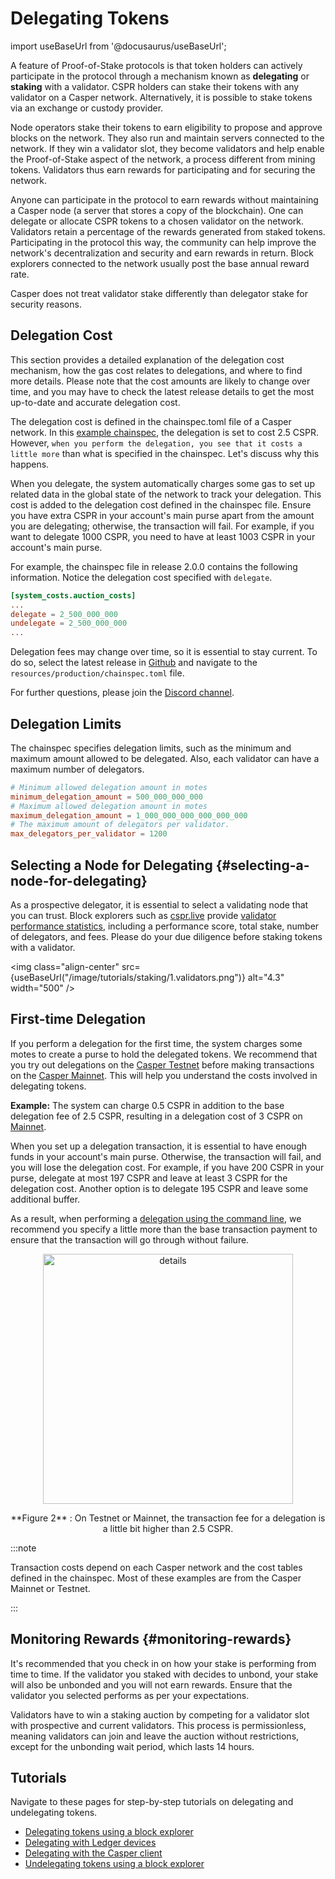 # Delegating Tokens

import useBaseUrl from '@docusaurus/useBaseUrl';

A feature of Proof-of-Stake protocols is that token holders can actively participate in the protocol through a mechanism known as **delegating** or **staking** with a validator. CSPR holders can stake their tokens with any validator on a Casper network. Alternatively, it is possible to stake tokens via an exchange or custody provider.

Node operators stake their tokens to earn eligibility to propose and approve blocks on the network. They also run and maintain servers connected to the network. If they win a validator slot, they become validators and help enable the Proof-of-Stake aspect of the network, a process different from mining tokens. Validators thus earn rewards for participating and for securing the network.

Anyone can participate in the protocol to earn rewards without maintaining a Casper node (a server that stores a copy of the blockchain). One can delegate or allocate CSPR tokens to a chosen validator on the network. Validators retain a percentage of the rewards generated from staked tokens. Participating in the protocol this way, the community can help improve the network's decentralization and security and earn rewards in return. Block explorers connected to the network usually post the base annual reward rate.

Casper does not treat validator stake differently than delegator stake for security reasons.

## Delegation Cost

This section provides a detailed explanation of the delegation cost mechanism, how the gas cost relates to delegations, and where to find more details. Please note that the cost amounts are likely to change over time, and you may have to check the latest release details to get the most up-to-date and accurate delegation cost.

The delegation cost is defined in the chainspec.toml file of a Casper network. In this [example chainspec](https://github.com/casper-network/casper-node/blob/release-2.0.0-rc1/resources/production/chainspec.toml), the delegation is set to cost 2.5 CSPR. However, `when you perform the delegation, you see that it costs a little more` than what is specified in the chainspec. Let's discuss why this happens.

When you delegate, the system automatically charges some gas to set up related data in the global state of the network to track your delegation. This cost is added to the delegation cost defined in the chainspec file. Ensure you have extra CSPR in your account's main purse apart from the amount you are delegating; otherwise, the transaction will fail. For example, if you want to delegate 1000 CSPR, you need to have at least 1003 CSPR in your account's main purse.

For example, the chainspec file in release 2.0.0 contains the following information. Notice the delegation cost specified with `delegate`.

```toml
[system_costs.auction_costs]
...
delegate = 2_500_000_000
undelegate = 2_500_000_000
...
```

Delegation fees may change over time, so it is essential to stay current. To do so, select the latest release in [Github](https://github.com/casper-network/casper-node) and navigate to the `resources/production/chainspec.toml` file.

For further questions, please join the [Discord channel](https://discord.com/invite/casperblockchain).

## Delegation Limits

The chainspec specifies delegation limits, such as the minimum and maximum amount allowed to be delegated. Also, each validator can have a maximum number of delegators.

```toml
# Minimum allowed delegation amount in motes
minimum_delegation_amount = 500_000_000_000
# Maximum allowed delegation amount in motes
maximum_delegation_amount = 1_000_000_000_000_000_000
# The maximum amount of delegators per validator.
max_delegators_per_validator = 1200
```

## Selecting a Node for Delegating {#selecting-a-node-for-delegating}

As a prospective delegator, it is essential to select a validating node that you can trust. Block explorers such as [cspr.live](https://cspr.live) provide [validator performance statistics](https://cspr.live/validators), including a performance score, total stake, number of delegators, and fees. Please do your due diligence before staking tokens with a validator.

<img class="align-center" src={useBaseUrl("/image/tutorials/staking/1.validators.png")} alt="4.3" width="500" />

## First-time Delegation

If you perform a delegation for the first time, the system charges some motes to create a purse to hold the delegated tokens. We recommend that you try out delegations on the [Casper Testnet](https://testnet.cspr.live/) before making transactions on the [Casper Mainnet](https://cspr.live/). This will help you understand the costs involved in delegating tokens.

**Example:** The system can charge 0.5 CSPR in addition to the base delegation fee of 2.5 CSPR, resulting in a delegation cost of 3 CSPR on [Mainnet](https://cspr.live/).

When you set up a delegation transaction, it is essential to have enough funds in your account's main purse. Otherwise, the transaction will fail, and you will lose the delegation cost. For example, if you have 200 CSPR in your purse, delegate at most 197 CSPR and leave at least 3 CSPR for the delegation cost. Another option is to delegate 195 CSPR and leave some additional buffer.

As a result, when performing a [delegation using the command line](../developers/cli/delegate.md), we recommend you specify a little more than the base transaction payment to ensure that the transaction will go through without failure.

<p align="center"><img src={useBaseUrl("/image/economic-delegationDetails.png")}  alt="details" width="400" /></p>

<p align="center">
**Figure 2** : On Testnet or Mainnet, the transaction fee for a delegation is a little bit higher than 2.5 CSPR.
</p>

:::note

Transaction costs depend on each Casper network and the cost tables defined in the chainspec. Most of these examples are from the Casper Mainnet or Testnet.

:::

## Monitoring Rewards {#monitoring-rewards}

It's recommended that you check in on how your stake is performing from time to time. If the validator you staked with decides to unbond, your stake will also be unbonded and you will not earn rewards. Ensure that the validator you selected performs as per your expectations.

Validators have to win a staking auction by competing for a validator slot with prospective and current validators. This process is permissionless, meaning validators can join and leave the auction without restrictions, except for the unbonding wait period, which lasts 14 hours.

## Tutorials

Navigate to these pages for step-by-step tutorials on delegating and undelegating tokens.

- [Delegating tokens using a block explorer](./csprlive/delegate-ui.md)
- [Delegating with Ledger devices](./ledger/staking-ledger.md)
- [Delegating with the Casper client](../developers/cli/delegate.md)
- [Undelegating tokens using a block explorer](./csprlive/undelegate-ui.md)
